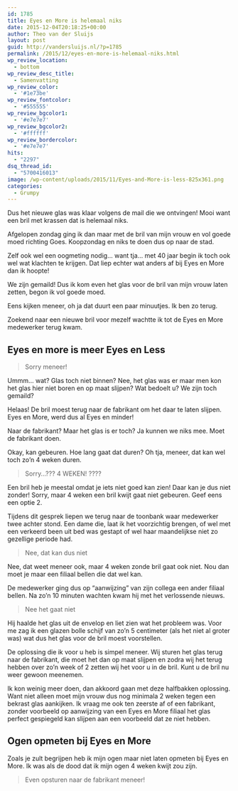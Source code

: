 ```yaml
---
id: 1785
title: Eyes en More is helemaal niks
date: 2015-12-04T20:18:25+00:00
author: Theo van der Sluijs
layout: post
guid: http://vandersluijs.nl/?p=1785
permalink: /2015/12/eyes-en-more-is-helemaal-niks.html
wp_review_location:
  - bottom
wp_review_desc_title:
  - Samenvatting
wp_review_color:
  - '#1e73be'
wp_review_fontcolor:
  - '#555555'
wp_review_bgcolor1:
  - '#e7e7e7'
wp_review_bgcolor2:
  - '#ffffff'
wp_review_bordercolor:
  - '#e7e7e7'
hits:
  - "2297"
dsq_thread_id:
  - "5700416013"
image: /wp-content/uploads/2015/11/Eyes-and-More-is-less-825x361.png
categories:
  - Grumpy
---
```

Dus het nieuwe glas was klaar volgens de mail die we ontvingen! Mooi want een bril met krassen dat is helemaal niks.

Afgelopen zondag ging ik dan maar met de bril van mijn vrouw en vol goede moed richting Goes. Koopzondag en niks te doen dus op naar de stad.

Zelf ook wel een oogmeting nodig&#8230; want tja&#8230; met 40 jaar begin ik toch ook wel wat klachten te krijgen. Dat liep echter wat anders af bij Eyes en More dan ik hoopte!<!--more-->

We zijn gemaild! Dus ik kom even het glas voor de bril van mijn vrouw laten zetten, begon ik vol goede moed.

Eens kijken meneer, oh ja dat duurt een paar minuutjes. Ik ben zo terug.

Zoekend naar een nieuwe bril voor mezelf wachtte ik tot de Eyes en More medewerker terug kwam.

## Eyes en more is meer Eyes en Less

> Sorry meneer!

Ummm&#8230; wat? Glas toch niet binnen? Nee, het glas was er maar men kon het glas hier niet boren en op maat slijpen? Wat bedoelt u? We zijn toch gemaild?

Helaas! De bril moest terug naar de fabrikant om het daar te laten slijpen. Eyes en More, werd dus al Eyes en minder!

Naar de fabrikant? Maar het glas is er toch? Ja kunnen we niks mee. Moet de fabrikant doen.

Okay, kan gebeuren. Hoe lang gaat dat duren? Oh tja, meneer, dat kan wel toch zo&#8217;n 4 weken duren.

> Sorry&#8230;??? 4 WEKEN! ????

Een bril heb je meestal omdat je iets niet goed kan zien! Daar kan je dus niet zonder! Sorry, maar 4 weken een bril kwijt gaat niet gebeuren. Geef eens een optie 2.

Tijdens dit gesprek liepen we terug naar de toonbank waar medewerker twee achter stond. Een dame die, laat ik het voorzichtig brengen, of wel met een verkeerd been uit bed was gestapt of wel haar maandelijkse niet zo gezellige periode had.

> Nee, dat kan dus niet

Nee, dat weet meneer ook, maar 4 weken zonde bril gaat ook niet. Nou dan moet je maar een filiaal bellen die dat wel kan.

De medewerker ging dus op &#8220;aanwijzing&#8221; van zijn collega een ander filiaal bellen. Na zo&#8217;n 10 minuten wachten kwam hij met het verlossende nieuws.

> Nee het gaat niet

Hij haalde het glas uit de envelop en liet zien wat het probleem was. Voor me zag ik een glazen bolle schijf van zo&#8217;n 5 centimeter (als het niet al groter was) wat dus het glas voor de bril moest voorstellen.

De oplossing die ik voor u heb is simpel meneer. Wij sturen het glas terug naar de fabrikant, die moet het dan op maat slijpen en zodra wij het terug hebben over zo&#8217;n week of 2 zetten wij het voor u in de bril. Kunt u de bril nu weer gewoon meenemen.

Ik kon weinig meer doen, dan akkoord gaan met deze halfbakken oplossing. Want niet alleen moet mijn vrouw dus nog minimala 2 weken tegen een bekrast glas aankijken. Ik vraag me ook ten zeerste af of een fabrikant, zonder voorbeeld op aanwijzing van een Eyes en More filiaal het glas perfect gespiegeld kan slijpen aan een voorbeeld dat ze niet hebben.

## Ogen opmeten bij Eyes en More

Zoals je zult begrijpen heb ik mijn ogen maar niet laten opmeten bij Eyes en More. Ik was als de dood dat ik mijn ogen 4 weken kwijt zou zijn.

> Even opsturen naar de fabrikant meneer!